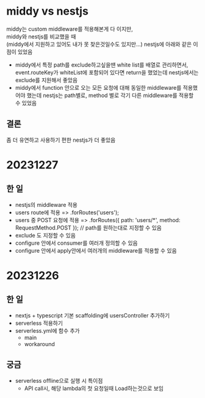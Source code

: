 # middy vs nestjs

middy는 custom middleware를 적용해본게 다 이지만,<br/>
middy와 nestjs를 비교했을 때<br/>
(middy에서 지원하고 있어도 내가 못 찾은것일수도 있지만...) nestjs에 아래와 같은 이점이 있었음

- middy에서 특정 path를 exclude하고싶을땐 white list를 배열로 관리하면서, event.routeKey가 whiteList에 포함되어 있다면 return을 했었는데 nestjs에서는 exclude를 지원해서 좋았음
- middy에서 function 안으로 오는 모든 요청에 대해 동일한 middleware를 적용했어야 했는데 nestjs는 path별로, method 별로 각기 다른 middleware를 적용할 수 있었음

## 결론
좀 더 유연하고 사용하기 편한 nestjs가 더 좋았음

# 20231227

## 한 일
- nestjs의 middleware 적용
- users route에 적용 => .forRoutes('users');
- users 중 POST 요청에 적용 => .forRoutes({ path: 'users/*', method: RequestMethod.POST }); // path를 원하는대로 지정할 수 있음
- exclude 도 지정할 수 있음
- configure 안에서 consumer를 여러개 정의할 수 있음
- configure 안에서 apply안에서 여러개의 middleware를 적용할 수 있음

# 20231226

## 한 일
- nextjs + typescript 기본 scaffolding에 usersController 추가하기
- serverless 적용하기
- serverless.yml에 함수 추가
  - main
  - workaround

## 궁금
- serverless offline으로 실행 시 특이점
  - API call시, 해당 lambda의 첫 요청일때 Load하는것으로 보임
